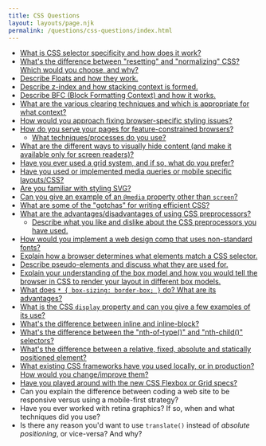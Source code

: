 ```yaml
---
title: CSS Questions
layout: layouts/page.njk
permalink: /questions/css-questions/index.html
---
```


* [What is CSS selector specificity and how does it work?](../answers/Answers-To-CSS-Questions/1-What-is-CSS-selector-specificity-and-how-does-it-work.md)
* [What's the difference between "resetting" and "normalizing" CSS? Which would you choose, and why?](../answers/Answers-To-CSS-Questions/2-Whats-the-difference-between-resetting-and-normalizing-CSS-Which-would-you-choose-and-why.md)
* [Describe Floats and how they work.](../answers/Answers-To-CSS-Questions/3-describe-floats-and-how-they-work.md)
* [Describe z-index and how stacking context is formed.](../answers/Answers-To-CSS-Questions/4-Describe-z-index-and-how-stacking-context-is-formed.md)
* [Describe BFC (Block Formatting Context) and how it works.](../answers/Answers-To-CSS-Questions/5-describe-BFC-block-formatting-context-and-how-it-works.md)
* [What are the various clearing techniques and which is appropriate for what context?](../answers/Answers-To-CSS-Questions/6-What-are-the-various-clearing-techniques-and-which-is-appropriate-for-what-context.md)
* [How would you approach fixing browser-specific styling issues?](../answers/Answers-To-CSS-Questions/7-How-would-you-approach-fixing-browser-specific-styling-issues.md)
* [How do you serve your pages for feature-constrained browsers?](../answers/Answers-To-CSS-Questions/8-How-do-you-serve-your-pages-for-feature-constrained-browsers.md)
  * [What techniques/processes do you use?](../answers/Answers-To-CSS-Questions/8-How-do-you-serve-your-pages-for-feature-constrained-browsers.md)
* [What are the different ways to visually hide content (and make it available only for screen readers)?](../answers/Answers-To-CSS-Questions/9-What-are-the-different-ways-to-visually-hide-content-and-make-it-available-only-for-screen-readers.md)
* [Have you ever used a grid system, and if so, what do you prefer?](../answers/Answers-To-CSS-Questions/10-Have-you-ever-used-a-grid-system-and-if-so-what-do-you-prefer.md)
* [Have you used or implemented media queries or mobile specific layouts/CSS?](../answers/Answers-To-CSS-Questions/11-Have-you-used-or-implemented-media-queries-or-mobile-specific-layoutsCSS.md)
* [Are you familiar with styling SVG?](../answers/Answers-To-CSS-Questions/12-Are-you-familiar-with-styling-SVG.md)
* [Can you give an example of an `@media` property other than `screen`?](../answers/Answers-To-CSS-Questions/13-Can-you-give-an-example-of-an-media-property-other-than-screen.md)
* [What are some of the "gotchas" for writing efficient CSS?](../answers/Answers-To-CSS-Questions/14-What-are-some-of-the-gotchas-for-writing-efficient-CSS.md)
* [What are the advantages/disadvantages of using CSS preprocessors?](../answers/Answers-To-CSS-Questions/15-What-are-the-advantagesdisadvantages-of-using-CSS-preprocessors.md)
  * [Describe what you like and dislike about the CSS preprocessors you have used.](../answers/Answers-To-CSS-Questions/15-What-are-the-advantagesdisadvantages-of-using-CSS-preprocessors.md)
* [How would you implement a web design comp that uses non-standard fonts?](../answers/Answers-To-CSS-Questions/16-How-would-you-implement-a-web-design-comp-that-uses-non-standard-fonts.md)
* [Explain how a browser determines what elements match a CSS selector.](../answers/Answers-To-CSS-Questions/17-Explain-how-a-browser-determines-what-elements-match-a-CSS-selector.md)
* [Describe pseudo-elements and discuss what they are used for.](../answers/Answers-To-CSS-Questions/18-Describe-pseudo-elements-and-discuss-what-they-are-used-for.md)
* [Explain your understanding of the box model and how you would tell the browser in CSS to render your layout in different box models.](../answers/Answers-To-CSS-Questions/19-Explain-your-understanding-of-the-box-model-and-how-you-would-tell-the-browser-in-CSS-to-render-your-layout-in-different-box-models.md)
* [What does ```* { box-sizing: border-box; }``` do? What are its advantages?](../answers/Answers-To-CSS-Questions/20-What-does-box-sizing-border-box-do-What-are-its-advantages.md)
* [What is the CSS `display` property and can you give a few examples of its use?](../answers/Answers-To-CSS-Questions/21-What-is-the-CSS-display-property-and-can-you-give-a-few-examples-of-its-use.md)
* [What's the difference between inline and inline-block?](../answers/Answers-To-CSS-Questions/22-Whats-the-difference-between-inline-and-inline-block.md)
* [What's the difference between the "nth-of-type()" and "nth-child()" selectors?](../answers/Answers-To-CSS-Questions/23-Whats-the-difference-between-the-nth-of-type-and-nth-child-selectors.md)
* [What's the difference between a relative, fixed, absolute and statically positioned element?](../answers/Answers-To-CSS-Questions/24-Whats-the-difference-between-a-relative-fixed-absolute-and-statically-positioned-element.md)
* [What existing CSS frameworks have you used locally, or in production? How would you change/improve them?](../answers/Answers-To-CSS-Questions/25-What-existing-CSS-frameworks-have-you-used-locally-or-in-production-How-would-you-change-improve-them.md)
* [Have you played around with the new CSS Flexbox or Grid specs?](../answers/Answers-To-CSS-Questions/26-Have-you-played-around-with-the-new-CSS-Flexbox-or-Grid-specs.md)
* Can you explain the difference between coding a web site to be responsive versus using a mobile-first strategy?
* Have you ever worked with retina graphics? If so, when and what techniques did you use?
* Is there any reason you'd want to use `translate()` instead of *absolute positioning*, or vice-versa? And why?
